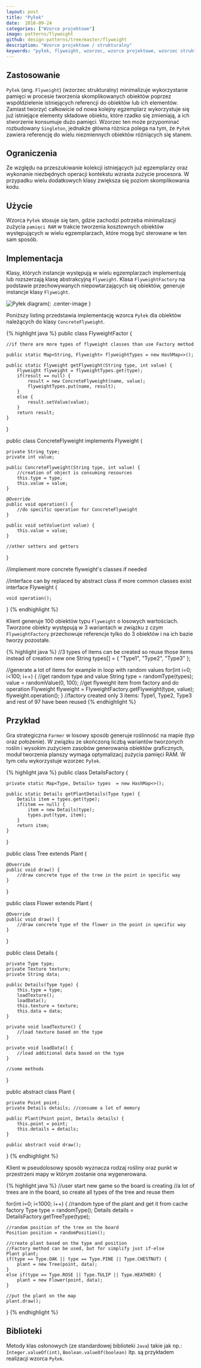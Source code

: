 ```yaml
---
layout: post
title: "Pyłek"
date:  2018-09-24
categories: ["Wzorce projektowe"]
image: patterns/flyweight
github: design-patterns/tree/master/flyweight
description: "Wzorce projektowe / strukturalny"
keywords: "pyłek, flyweight, wzorzec, wzorce projektowe, wzorzec strukturalny, design patterns, android, java, programowanie, programming"
---
```


## Zastosowanie
`Pyłek` (ang. `Flyweight`) (wzorzec strukturalny) minimalizuje wykorzystanie pamięci w procesie tworzenia skomplikowanych obiektów poprzez współdzielenie istniejących referencji do obiektów lub ich elementów. Zamiast tworzyć całkowicie od nowa kolejny egzemplarz wykorzystuje się już istniejące elementy składowe obiektu, które rzadko się zmieniają, a ich stworzenie konsumuje dużo pamięci. Wzorzec ten może przypominać rozbudowany `Singleton`, jednakże główna różnica polega na tym, że `Pyłek` zawiera referencję do wielu niezmiennych obiektów różniących się stanem.

## Ograniczenia
Ze względu na przeszukiwanie kolekcji istniejących już egzemplarzy oraz wykonanie niezbędnych operacji kontekstu wzrasta zużycie procesora. W przypadku wielu dodatkowych klasy zwiększa się poziom skomplikowania kodu.

## Użycie
Wzorca `Pyłek` stosuje się tam, gdzie zachodzi potrzeba minimalizacji zużycia `pamięci RAM` w trakcie tworzenia kosztownych obiektów występujących w wielu egzemplarzach, które mogą być sterowane w ten sam sposób.

## Implementacja
Klasy, których instancje występują w wielu egzemplarzach implementują lub rozszerzają klasę abstrakcyjną `Flyweight`. Klasa `FlyweightFactory` na podstawie przechowywanych niepowtarzających się obiektów, generuje instancje klasy `Flyweight`.

![Pyłek diagram](/assets/img/diagrams/patterns/flyweight.svg){: .center-image }

Poniższy listing przedstawia implementację wzorca `Pyłek` dla obiektów należących do klasy `ConcreteFlyweight`.

{% highlight java %}
public class FlyweightFactor {

    //if there are more types of flyweight classes than use Factory method

    public static Map<String, Flyweight> flyweightTypes = new HashMap<>();

    public static Flyweight getFlyweight(String type, int value) {
        Flyweight flyweight = flyweightTypes.get(type);
        if(result == null) {
            result = new ConcreteFlyweight(name, value);
            flyweightTypes.put(name, result);
        }
        else {
            result.setValue(value);
        }
        return result;
    }
}

public class ConcreteFlyweight implements Flyweight {

    private String type;
    private int value;

    public ConcreteFlyweight(String type, int value) {
        //creation of object is consuming resources
        this.type = type;
        this.value = value;
    }

    @Override
    public void operation() {
        //do specific operation for ConcreteFlyweight
    }

    public void setValue(int value) {
        this.value = value;
    }

    //other setters and getters
}

//implement more concrete flyweight's classes if needed

//interface can by replaced by abstract class if more common classes exist
interface Flyweight {

    void operation();
}
{% endhighlight %}

Klient generuje 100 obiektów typu `Flyweight` o losowych wartościach. Tworzone obiekty występują w 3 wariantach w związku z czym `FlyweightFactory` przechowuje referencje tylko do 3 obiektów i na ich bazie tworzy pozostałe.

{% highlight java %}
//3 types of items can be created so reuse those items instead of creation new one
String types[] = { "Type1", "Type2", "Type3" };

//generate a lot of items for example in loop with random values
for(int i=0; i<100; i++) {
    //get random type and value
    String type = randomType(types);
    value = randomValue(0, 100);
    //get flyweight item from factory and do operation
    Flyweight flyweight = FlyweightFactory.getFlyweight(type, value);
    flyweight.operation();
}
//factory created only 3 items: Type1, Type2, Type3 and rest of 97 have been reused
{% endhighlight %}

## Przykład
Gra strategiczna `Farmer` w losowy sposób generuje roślinność na mapie (typ oraz położenie). W związku ze skończoną liczbą wariantów tworzonych roślin i wysokim zużyciem zasobów generowania obiektów graficznych, moduł tworzenia planszy wymaga optymalizacj zużycia pamięci RAM. W tym celu wykorzystuje wzorzec `Pyłek`. 

{% highlight java %}
public class DetailsFactory {

    private static Map<Type, Details> types  = new HashMap<>();

    public static Details getPlantDetails(Type type) {
        Details item = types.get(type);
        if(item == null) {
            item = new Details(type);
            types.put(type, item);
        }
        return item;
    }
}

public class Tree extends Plant {

    @Override
    public void draw() {
        //draw concrete type of the tree in the point in specific way
    }
}

public class Flower extends Plant {

    @Override
    public void draw() {
        //draw concrete type of the flower in the point in specific way
    }
}

public class Details {

    private Type type;
    private Texture texture;
    private String data;

    public Details(Type type) {
        this.type = type;
        loadTexture();
        loadData();
        this.texture = texture;
        this.data = data;
    }

    private void loadTexture() {
        //load texture based on the type
    }

    private void loadData() {
        //load additional data based on the type
    }

    //some methods
}

public abstract class Plant {
    
    private Point point;
    private Details details; //consume a lot of memory

    public Plant(Point point, Details details) {
        this.point = point;
        this.details = details;
    }

    public abstract void draw();
}
{% endhighlight %}

Klient w pseudolosowy sposób wyznacza rodzaj rośliny oraz punkt w przestrzeni mapy w którym zostanie ona wygenerowana.

{% highlight java %}
//user start new game so the board is creating
//a lot of trees are in the board, so create all types of the tree and reuse them

for(int i=0; i<1000; i++) {
    //random type of the plant and get it from cache factory
    Type type = randomType();
    Details details = DetailsFactory.getTreeType(type);

    //random position of the tree on the board
    Position position = randomPosition();

    //create plant based on the type and position
    //Factory method can be used, but for simplify just if-else
    Plant plant;
    if(type == Type.OAK || type == Type.PINE || Type.CHESTNUT) {
        plant = new Tree(point, data);
    }
    else if(type == Type.ROSE || Type.TULIP || Type.HEATHER) {
        plant = new Flower(point, data);
    }

    //put the plant on the map
    plant.draw();
}
{% endhighlight %}

## Biblioteki
Metody klas osłonowych (ze standardowej biblioteki `Java`) takie jak np.: `Integer.valueOf(int)`, `Boolean.valueOf(boolean)` itp. są przykładem realizacji wzorca `Pyłek`.